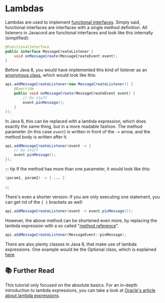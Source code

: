 # Lambdas

Lambdas are used to implement [functional interfaces](https://docs.oracle.com/javase/8/docs/api/java/lang/FunctionalInterface.html).
Simply said, functional interfaces are interfaces with a single method definition.
All listeners in Javacord are functional interfaces and look like this internally (simplified):

```java
@FunctionalInterface
public interface MessageCreateListener {
    void onMessageCreate(MessageCreateEvent event);
}
```

Before Java 8, you would have implemented this kind of listener as an [anonymous class](https://docs.oracle.com/javase/tutorial/java/javaOO/anonymousclasses.html), which would look like this:

```java
api.addMessageCreateListener(new MessageCreateListener() {
    @Override
    public void onMessageCreate(MessageCreateEvent event) {
        // Do stuff
        event.pinMessage();
    }
});
```

In Java 8, this can be replaced with a lambda expression, which does exactly the same thing, but in a more readable fashion. 
The method parameter (in this case `event`) is written in front of the `->` arrow, and the method body is written after it.

```java
api.addMessageCreateListener(event -> {
    // Do stuff
    event.pinMessage();
});
```

::: tip
If the method has more than one parameter, it would look like this: 
```java
(param1, param2) -> { ... }
```
:::

There's even a shorter version: If you are only executing one statement, you can get rid of the `{ }` brackets as well:
```java
api.addMessageCreateListener(event -> event.pinMessage());
```

However, the above method can be shortened even more, by replacing the lambda expression with a so called "[method reference](https://docs.oracle.com/javase/tutorial/java/javaOO/methodreferences.html)".
```java
api.addMessageCreateListener(MessageEvent::pinMessage);
```

There are also plenty classes in Java 8, that make use of lambda expressions.
One example would be the Optional class, which is explained [here](/wiki/essential-knowledge/optionals/).

## :books: Further Read

This tutorial only focused on the absolute basics.
For an in-depth introduction to lambda expressions, you can take a look at
[Oracle's article about lambda expressions](https://www.oracle.com/technical-resources/articles/java/architect-lambdas-part1.html).


